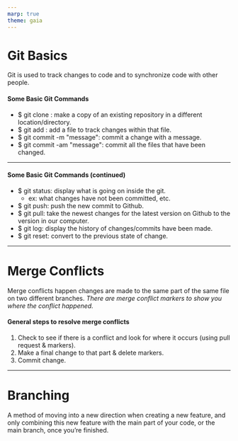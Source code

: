 ```yaml
---
marp: true
theme: gaia
---
```

# Git Basics
Git is used to track changes to code and to synchronize code with other people. 
#### Some Basic Git Commands
- $ git clone <url>: make a copy of an existing repository in a different location/directory. 
- $ git add <filename>: add a file to track changes within that file.
- $ git commit -m "message": commit a change with a message.
- $ git commit -am "message": commit all the files that have been changed.
___
#### Some Basic Git Commands (continued)
- $ git status: display what is going on inside the git.
    - ex: what changes have not been committed, etc. 
- $ git push: push the new commit to Github.
- $ git pull: take the newest changes for the latest version on Github to the version in our computer. 
- $ git log: display the history of changes/commits have been made. 
- $ git reset: convert to the previous state of change. 
___
# Merge Conflicts
Merge conflicts happen changes are made to the same part of the same file on two different branches. _There are merge conflict markers to show you where the conflict happened._
#### General steps to resolve merge conflicts
1. Check to see if there is a conflict and look for where it occurs (using pull request & markers).
2. Make a final change to that part & delete markers. 
3. Commit change. 
___
# Branching
A method of moving into a new direction when creating a new feature, and only combining this new feature with the main part of your code, or the main branch, once you’re finished. 
